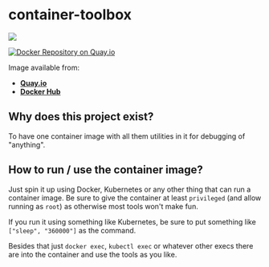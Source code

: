 # container-toolbox

[![](https://images.microbadger.com/badges/image/galexrt/container-toolbox.svg)](https://microbadger.com/images/galexrt/container-toolbox "Get your own image badge on microbadger.com")

[![Docker Repository on Quay.io](https://quay.io/repository/galexrt/container-toolbox/status "Docker Repository on Quay.io")](https://quay.io/repository/galexrt/container-toolbox)

Image available from:

* [**Quay.io**](https://quay.io/repository/galexrt/container-toolbox)
* [**Docker Hub**](https://hub.docker.com/r/galexrt/container-toolbox)


## Why does this project exist?

To have one container image with all them utilities in it for debugging of "anything".

## How to run / use the container image?

Just spin it up using Docker, Kubernetes or any other thing that can run a container image.
Be sure to give the container at least `privileged` (and allow running as `root`) as otherwise most tools won't
make fun.

If you run it using something like Kubernetes, be sure to put something like `["sleep", "360000"]` as the command.

Besides that just `docker exec`, `kubectl exec` or whatever other execs there are into the container and use the
tools as you like.

